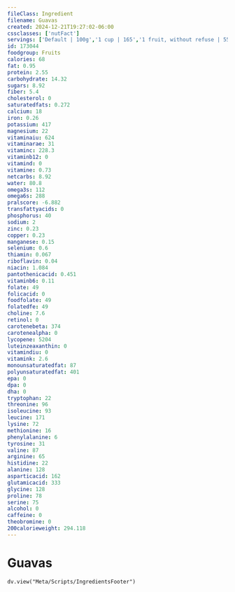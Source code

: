 ```yaml
---
fileClass: Ingredient
filename: Guavas
created: 2024-12-21T19:27:02-06:00
cssclasses: ['nutFact']
servings: ['Default | 100g','1 cup | 165','1 fruit, without refuse | 55']
id: 173044
foodgroup: Fruits
calories: 68
fat: 0.95
protein: 2.55
carbohydrate: 14.32
sugars: 8.92
fiber: 5.4
cholesterol: 0
saturatedfats: 0.272
calcium: 18
iron: 0.26
potassium: 417
magnesium: 22
vitaminaiu: 624
vitaminarae: 31
vitaminc: 228.3
vitaminb12: 0
vitamind: 0
vitamine: 0.73
netcarbs: 8.92
water: 80.8
omega3s: 112
omega6s: 288
pralscore: -6.882
transfattyacids: 0
phosphorus: 40
sodium: 2
zinc: 0.23
copper: 0.23
manganese: 0.15
selenium: 0.6
thiamin: 0.067
riboflavin: 0.04
niacin: 1.084
pantothenicacid: 0.451
vitaminb6: 0.11
folate: 49
folicacid: 0
foodfolate: 49
folatedfe: 49
choline: 7.6
retinol: 0
carotenebeta: 374
carotenealpha: 0
lycopene: 5204
luteinzeaxanthin: 0
vitamindiu: 0
vitamink: 2.6
monounsaturatedfat: 87
polyunsaturatedfat: 401
epa: 0
dpa: 0
dha: 0
tryptophan: 22
threonine: 96
isoleucine: 93
leucine: 171
lysine: 72
methionine: 16
phenylalanine: 6
tyrosine: 31
valine: 87
arginine: 65
histidine: 22
alanine: 128
asparticacid: 162
glutamicacid: 333
glycine: 128
proline: 78
serine: 75
alcohol: 0
caffeine: 0
theobromine: 0
200calorieweight: 294.118
---
```


# Guavas

```dataviewjs
dv.view("Meta/Scripts/IngredientsFooter")
```